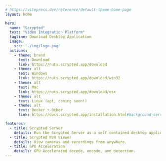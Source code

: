 ```yaml
---
# https://vitepress.dev/reference/default-theme-home-page
layout: home

hero:
  name: "Scrypted"
  text: "Video Integration Platform"
  tagline: Download Desktop Application
  image:
    src: './img/logo.png'
  actions:
    - theme: brand
      text: Download
      link: https://nuts.scrypted.app/download
    - theme: alt
      text: Windows
      link: https://nuts.scrypted.app/download/win32
    - theme: alt
      text: Mac
      link: https://nuts.scrypted.app/download/osx
    - theme: alt
      text: Linux (apt, coming soon!)
    - theme: alt
      text: Docker + Other
      link: https://docs.scrypted.app/installation.html#background-service

features:
  - title: Scrypted Server
    details: Run the Scrypted Server as a self contained desktop application.
  - title: Scrypted NVR Viewer
    details: View cameras and recordings from anywhere.
  - title: GPU Acceleration
    details: GPU Accelerated decode, encode, and detection.
---
```

